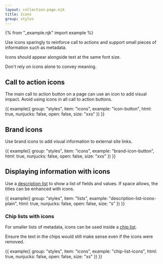 ```yaml
---
layout: collection-page.njk
title: Icons
group: styles
---
```


{% from "_example.njk" import example %}

Use icons sparingly to reinforce call to actions and support small pieces of information such as metadata.
 
Icons should appear alongside text at the same font size.

Don't rely on icons alone to convey meaning.

## Call to action icons

The main call to action button on a page can use an icon to add visual impact. Avoid using icons in all call to action buttons.

{{ example({ group: "styles", item: "icons", example: "icon-button", html: true, nunjucks: false, open: false, size: "xxs" }) }}

## Brand icons

Use brand icons to add visual information to external site links.

{{ example({ group: "styles", item: "icons", example: "brand-icon-button", html: true, nunjucks: false, open: false, size: "xxs" }) }}

## Displaying information with icons

Use a [description list](/design-system/styles/lists/#description-lists) to show a list of fields and values. If space allows, the titles can be enhanced with icons.

{{ example({ group: "styles", item: "lists", example: "description-list-icons-plain", html: true, nunjucks: false, open: false, size: "s" }) }}

### Chip lists with icons

For smaller lists of metadata, icons can be used inside a [chip list](/design-system/styles/lists/#chip-lists).

Ensure the text in the chips would still make sense even if the icons were removed.

{{ example({ group: "styles", item: "icons", example: "chip-list-icons", html: true, nunjucks: false, open: false, size: "xs" }) }}
